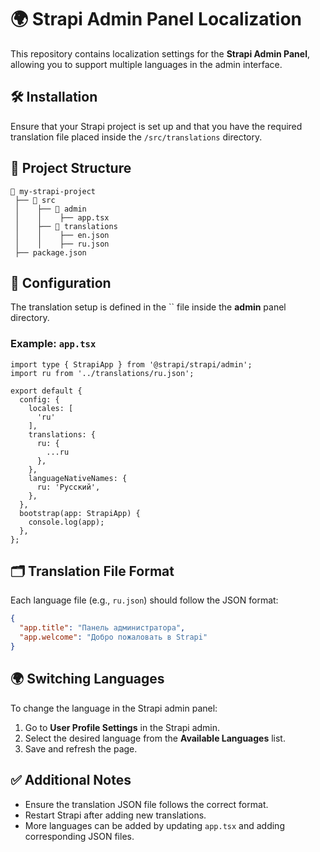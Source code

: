 # 🌍 Strapi Admin Panel Localization

This repository contains localization settings for the **Strapi Admin Panel**, allowing you to support multiple languages in the admin interface.

## 🛠️ Installation

Ensure that your Strapi project is set up and that you have the required translation file placed inside the `/src/translations` directory.

## 📂 Project Structure

```
📂 my-strapi-project
 ├── 📂 src
 │    ├── 📂 admin
 │    │    ├── app.tsx
 │    ├── 📂 translations
 │    │    ├── en.json
 │    │    ├── ru.json
 ├── package.json
```

## 📜 Configuration

The translation setup is defined in the `` file inside the **admin** panel directory.

### Example: `app.tsx`

```tsx
import type { StrapiApp } from '@strapi/strapi/admin';
import ru from '../translations/ru.json';

export default {
  config: {
    locales: [
      'ru'
    ],
    translations: {
      ru: {
        ...ru
      },
    },
    languageNativeNames: {
      ru: 'Русский',
    },
  },
  bootstrap(app: StrapiApp) {
    console.log(app);
  },
};
```

## 🗂️ Translation File Format

Each language file (e.g., `ru.json`) should follow the JSON format:

```json
{
  "app.title": "Панель администратора",
  "app.welcome": "Добро пожаловать в Strapi"
}
```

## 🌍 Switching Languages

To change the language in the Strapi admin panel:

1. Go to **User Profile Settings** in the Strapi admin.
2. Select the desired language from the **Available Languages** list.
3. Save and refresh the page.

## ✅ Additional Notes

- Ensure the translation JSON file follows the correct format.
- Restart Strapi after adding new translations.
- More languages can be added by updating `app.tsx` and adding corresponding JSON files.

